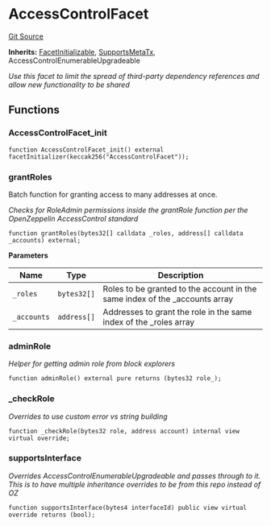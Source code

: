 # AccessControlFacet
[Git Source](https://github.com-treasure/TreasureProject/spellcaster-facets/blob/e61aea147da628641c6f090a95c62cf081f729f5/src/access/AccessControlFacet.sol)

**Inherits:**
[FacetInitializable](/src/utils/FacetInitializable.sol/abstract.FacetInitializable.md), [SupportsMetaTx](/src/metatx/SupportsMetaTx.sol/abstract.SupportsMetaTx.md), AccessControlEnumerableUpgradeable

*Use this facet to limit the spread of third-party dependency references and allow new functionality to be shared*


## Functions
### AccessControlFacet_init


```solidity
function AccessControlFacet_init() external facetInitializer(keccak256("AccessControlFacet"));
```

### grantRoles

Batch function for granting access to many addresses at once.

*Checks for RoleAdmin permissions inside the grantRole function
per the OpenZeppelin AccessControl standard*


```solidity
function grantRoles(bytes32[] calldata _roles, address[] calldata _accounts) external;
```
**Parameters**

|Name|Type|Description|
|----|----|-----------|
|`_roles`|`bytes32[]`|Roles to be granted to the account in the same index of the _accounts array|
|`_accounts`|`address[]`|Addresses to grant the role in the same index of the _roles array|


### adminRole

*Helper for getting admin role from block explorers*


```solidity
function adminRole() external pure returns (bytes32 role_);
```

### _checkRole

*Overrides to use custom error vs string building*


```solidity
function _checkRole(bytes32 role, address account) internal view virtual override;
```

### supportsInterface

*Overrides AccessControlEnumerableUpgradeable and passes through to it.
This is to have multiple inheritance overrides to be from this repo instead of OZ*


```solidity
function supportsInterface(bytes4 interfaceId) public view virtual override returns (bool);
```

